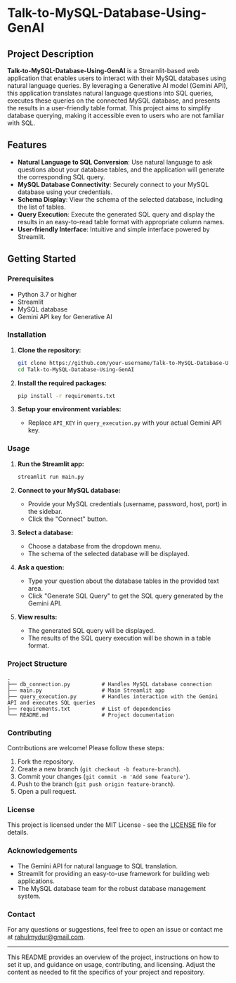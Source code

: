 # Talk-to-MySQL-Database-Using-GenAI

## Project Description

**Talk-to-MySQL-Database-Using-GenAI** is a Streamlit-based web application that enables users to interact with their MySQL databases using natural language queries. By leveraging a Generative AI model (Gemini API), this application translates natural language questions into SQL queries, executes these queries on the connected MySQL database, and presents the results in a user-friendly table format. This project aims to simplify database querying, making it accessible even to users who are not familiar with SQL.

## Features
- **Natural Language to SQL Conversion**: Use natural language to ask questions about your database tables, and the application will generate the corresponding SQL query.
- **MySQL Database Connectivity**: Securely connect to your MySQL database using your credentials.
- **Schema Display**: View the schema of the selected database, including the list of tables.
- **Query Execution**: Execute the generated SQL query and display the results in an easy-to-read table format with appropriate column names.
- **User-friendly Interface**: Intuitive and simple interface powered by Streamlit.

## Getting Started

### Prerequisites
- Python 3.7 or higher
- Streamlit
- MySQL database
- Gemini API key for Generative AI

### Installation

1. **Clone the repository:**
   ```sh
   git clone https://github.com/your-username/Talk-to-MySQL-Database-Using-GenAI.git
   cd Talk-to-MySQL-Database-Using-GenAI
   ```

2. **Install the required packages:**
   ```sh
   pip install -r requirements.txt
   ```

3. **Setup your environment variables:**
   - Replace `API_KEY` in `query_execution.py` with your actual Gemini API key.

### Usage

1. **Run the Streamlit app:**
   ```sh
   streamlit run main.py
   ```

2. **Connect to your MySQL database:**
   - Provide your MySQL credentials (username, password, host, port) in the sidebar.
   - Click the "Connect" button.

3. **Select a database:**
   - Choose a database from the dropdown menu.
   - The schema of the selected database will be displayed.

4. **Ask a question:**
   - Type your question about the database tables in the provided text area.
   - Click "Generate SQL Query" to get the SQL query generated by the Gemini API.

5. **View results:**
   - The generated SQL query will be displayed.
   - The results of the SQL query execution will be shown in a table format.

### Project Structure

```
.
├── db_connection.py          # Handles MySQL database connection
├── main.py                   # Main Streamlit app
├── query_execution.py        # Handles interaction with the Gemini API and executes SQL queries
├── requirements.txt          # List of dependencies
└── README.md                 # Project documentation
```

### Contributing

Contributions are welcome! Please follow these steps:

1. Fork the repository.
2. Create a new branch (`git checkout -b feature-branch`).
3. Commit your changes (`git commit -m 'Add some feature'`).
4. Push to the branch (`git push origin feature-branch`).
5. Open a pull request.

### License

This project is licensed under the MIT License - see the [LICENSE](LICENSE) file for details.

### Acknowledgements

- The Gemini API for natural language to SQL translation.
- Streamlit for providing an easy-to-use framework for building web applications.
- The MySQL database team for the robust database management system.

### Contact

For any questions or suggestions, feel free to open an issue or contact me at [rahulmydur@gmail.com](mailto:rahulmydur@gmail.com).

---

This README provides an overview of the project, instructions on how to set it up, and guidance on usage, contributing, and licensing. Adjust the content as needed to fit the specifics of your project and repository.
